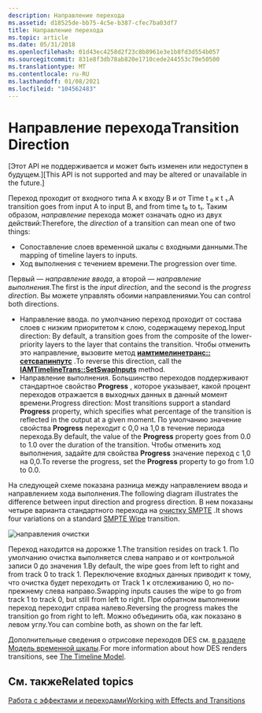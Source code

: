 ```yaml
---
description: Направление перехода
ms.assetid: d18525de-bb75-4c5e-b387-cfec7ba03df7
title: Направление перехода
ms.topic: article
ms.date: 05/31/2018
ms.openlocfilehash: 01d43ec4258d2f23c8b8961e3e1b8fd3d554b057
ms.sourcegitcommit: 831e8f3db78ab820e1710cede244553c70e50500
ms.translationtype: MT
ms.contentlocale: ru-RU
ms.lasthandoff: 01/08/2021
ms.locfileid: "104562483"
---
```

# <a name="transition-direction"></a><span data-ttu-id="cb616-103">Направление перехода</span><span class="sxs-lookup"><span data-stu-id="cb616-103">Transition Direction</span></span>

<span data-ttu-id="cb616-104">\[Этот API не поддерживается и может быть изменен или недоступен в будущем.\]</span><span class="sxs-lookup"><span data-stu-id="cb616-104">\[This API is not supported and may be altered or unavailable in the future.\]</span></span>

<span data-ttu-id="cb616-105">Переход проходит от входного типа A к входу B и от Time t ₀ к t ₁.</span><span class="sxs-lookup"><span data-stu-id="cb616-105">A transition goes from input A to input B, and from time t₀ to t₁.</span></span> <span data-ttu-id="cb616-106">Таким образом, *направление* перехода может означать одно из двух действий:</span><span class="sxs-lookup"><span data-stu-id="cb616-106">Therefore, the *direction* of a transition can mean one of two things:</span></span>

-   <span data-ttu-id="cb616-107">Сопоставление слоев временной шкалы с входными данными.</span><span class="sxs-lookup"><span data-stu-id="cb616-107">The mapping of timeline layers to inputs.</span></span>
-   <span data-ttu-id="cb616-108">Ход выполнения с течением времени.</span><span class="sxs-lookup"><span data-stu-id="cb616-108">The progression over time.</span></span>

<span data-ttu-id="cb616-109">Первый — *направление ввода*, а второй — *направление выполнения*.</span><span class="sxs-lookup"><span data-stu-id="cb616-109">The first is the *input direction*, and the second is the *progress direction*.</span></span> <span data-ttu-id="cb616-110">Вы можете управлять обоими направлениями.</span><span class="sxs-lookup"><span data-stu-id="cb616-110">You can control both directions.</span></span>

-   <span data-ttu-id="cb616-111">Направление ввода. по умолчанию переход проходит от состава слоев с низким приоритетом к слою, содержащему переход.</span><span class="sxs-lookup"><span data-stu-id="cb616-111">Input direction: By default, a transition goes from the composite of the lower-priority layers to the layer that contains the transition.</span></span> <span data-ttu-id="cb616-112">Чтобы отменить это направление, вызовите метод [**иамтимелинетранс:: сетсвапинпутс**](iamtimelinetrans-setswapinputs.md) .</span><span class="sxs-lookup"><span data-stu-id="cb616-112">To reverse this direction, call the [**IAMTimelineTrans::SetSwapInputs**](iamtimelinetrans-setswapinputs.md) method.</span></span>
-   <span data-ttu-id="cb616-113">Направление выполнения. Большинство переходов поддерживают стандартное свойство **Progress** , которое указывает, какой процент переходов отражается в выходных данных в данный момент времени.</span><span class="sxs-lookup"><span data-stu-id="cb616-113">Progress direction: Most transitions support a standard **Progress** property, which specifies what percentage of the transition is reflected in the output at a given moment.</span></span> <span data-ttu-id="cb616-114">По умолчанию значение свойства **Progress** переходит с 0,0 на 1,0 в течение периода перехода.</span><span class="sxs-lookup"><span data-stu-id="cb616-114">By default, the value of the **Progress** property goes from 0.0 to 1.0 over the duration of the transition.</span></span> <span data-ttu-id="cb616-115">Чтобы отменить ход выполнения, задайте для свойства **Progress** значение переход с 1,0 на 0,0.</span><span class="sxs-lookup"><span data-stu-id="cb616-115">To reverse the progress, set the **Progress** property to go from 1.0 to 0.0.</span></span>

<span data-ttu-id="cb616-116">На следующей схеме показана разница между направлением ввода и направлением хода выполнения.</span><span class="sxs-lookup"><span data-stu-id="cb616-116">The following diagram illustrates the difference between input direction and progress direction.</span></span> <span data-ttu-id="cb616-117">В нем показаны четыре варианта стандартного перехода на [очистку SMPTE](smpte-wipe-transition.md) .</span><span class="sxs-lookup"><span data-stu-id="cb616-117">It shows four variations on a standard [SMPTE Wipe](smpte-wipe-transition.md) transition.</span></span>

![направления очистки](images/wipedirections.png)

<span data-ttu-id="cb616-119">Переход находится на дорожке 1.</span><span class="sxs-lookup"><span data-stu-id="cb616-119">The transition resides on track 1.</span></span> <span data-ttu-id="cb616-120">По умолчанию очистка выполняется слева направо и от контрольной записи 0 до значения 1.</span><span class="sxs-lookup"><span data-stu-id="cb616-120">By default, the wipe goes from left to right and from track 0 to track 1.</span></span> <span data-ttu-id="cb616-121">Переключение входных данных приводит к тому, что очистка будет переходить от Track 1 к отслеживанию 0, но по-прежнему слева направо.</span><span class="sxs-lookup"><span data-stu-id="cb616-121">Swapping inputs causes the wipe to go from track 1 to track 0, but still from left to right.</span></span> <span data-ttu-id="cb616-122">При обратном выполнении переход переходит справа налево.</span><span class="sxs-lookup"><span data-stu-id="cb616-122">Reversing the progress makes the transition go from right to left.</span></span> <span data-ttu-id="cb616-123">Можно объединить оба, как показано в левом углу.</span><span class="sxs-lookup"><span data-stu-id="cb616-123">You can combine both, as shown on the far left.</span></span>

<span data-ttu-id="cb616-124">Дополнительные сведения о отрисовке переходов DES см. [в разделе Модель временной шкалы](the-timeline-model.md).</span><span class="sxs-lookup"><span data-stu-id="cb616-124">For more information about how DES renders transitions, see [The Timeline Model](the-timeline-model.md).</span></span>

## <a name="related-topics"></a><span data-ttu-id="cb616-125">См. также</span><span class="sxs-lookup"><span data-stu-id="cb616-125">Related topics</span></span>

<dl> <dt>

[<span data-ttu-id="cb616-126">Работа с эффектами и переходами</span><span class="sxs-lookup"><span data-stu-id="cb616-126">Working with Effects and Transitions</span></span>](working-with-effects-and-transitions.md)
</dt> </dl>

 

 



